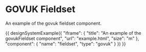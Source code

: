 ---
---
# GOVUK Fieldset

An example of the govuk fieldset component.

{{ designSystemExample({
"iframe": {
    "title": "An example of the govukFieldset component",
    "url": "example.html",
    "size": "m"
},
"component": {
    "name": "fieldset",
    "type": "govuk"
}
}) }}
